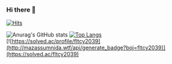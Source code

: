 ### Hi there 👋
[![Hits](https://hits.seeyoufarm.com/api/count/incr/badge.svg?url=https%3A%2F%2Fgithub.com%2Fsio2whocodes&count_bg=%237797B2&title_bg=%236FC3D9&icon=&icon_color=%23E7E7E7&title=hits&edge_flat=false)](https://hits.seeyoufarm.com)

![Anurag's GitHub stats](https://github-readme-stats.vercel.app/api?username=sio2whocodes&count_private=true&theme=nord&hide=issues)
[![Top Langs](https://github-readme-stats.vercel.app/api/top-langs/?username=sio2whocodes&theme=nord)](https://github.com/anuraghazra/github-readme-stats)   
[![https://solved.ac/profile/fltcy2039](http://mazassumnida.wtf/api/generate_badge?boj=fltcy2039)](https://solved.ac/fltcy2039)

                                                                                                                               
   
<!--
**sio2whocodes/sio2whocodes** is a ✨ _special_ ✨ repository because its `README.md` (this file) appears on your GitHub profile.

Here are some ideas to get you started:

- 🔭 I’m currently working on ...
- 🌱 I’m currently learning ...
- 👯 I’m looking to collaborate on ...
- 🤔 I’m looking for help with ...
- 💬 Ask me about ...
- 📫 How to reach me: ...
- 😄 Pronouns: ...
- ⚡ Fun fact: ...
-->
